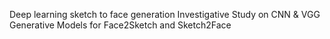 Deep learning sketch to face generation
Investigative Study on CNN & VGG Generative Models for Face2Sketch and Sketch2Face
